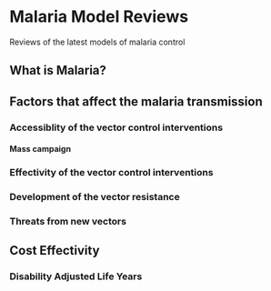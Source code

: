 # Malaria Model Reviews
Reviews of the latest models of malaria control
## What is Malaria?

## Factors that affect the malaria transmission

### Accessiblity of the vector control interventions
#### Mass campaign
### Effectivity of the vector control interventions
### Development of the vector resistance
### Threats from new vectors

## Cost Effectivity
### Disability Adjusted Life Years

